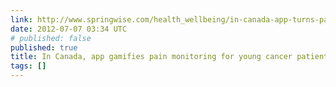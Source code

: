 ```yaml
---
link: http://www.springwise.com/health_wellbeing/in-canada-app-turns-pain-monitoring-fun-game-young-cancer-patients/
date: 2012-07-07 03:34 UTC
# published: false
published: true
title: In Canada, app gamifies pain monitoring for young cancer patients | Springwise
tags: []
---
```



